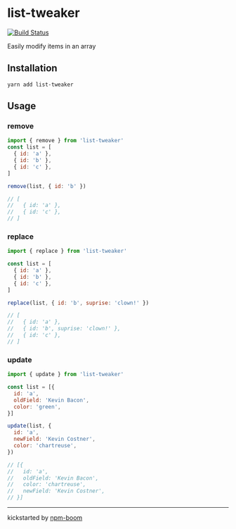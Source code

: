 # list-tweaker

[![Build Status](https://travis-ci.org/reergymerej/list-tweaker.svg?branch=master)](https://travis-ci.org/reergymerej/list-tweaker)

Easily modify items in an array



## Installation

`yarn add list-tweaker`



## Usage


### remove

```js
import { remove } from 'list-tweaker'
const list = [
  { id: 'a' },
  { id: 'b' },
  { id: 'c' },
]

remove(list, { id: 'b' })

// [
//   { id: 'a' },
//   { id: 'c' },
// ]
```


### replace

```js
import { replace } from 'list-tweaker'

const list = [
  { id: 'a' },
  { id: 'b' },
  { id: 'c' },
]

replace(list, { id: 'b', suprise: 'clown!' })

// [
//   { id: 'a' },
//   { id: 'b', suprise: 'clown!' },
//   { id: 'c' },
// ]
```


### update

```js
import { update } from 'list-tweaker'

const list = [{
  id: 'a',
  oldField: 'Kevin Bacon',
  color: 'green',
}]

update(list, {
  id: 'a',
  newField: 'Kevin Costner',
  color: 'chartreuse',
})

// [{
//   id: 'a',
//   oldField: 'Kevin Bacon',
//   color: 'chartreuse',
//   newField: 'Kevin Costner',
// }]
```




---
kickstarted by [npm-boom][npm-boom]

[npm-boom]: https://github.com/reergymerej/npm-boom
